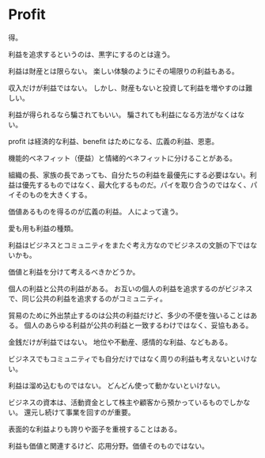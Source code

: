 # Profit

得。

利益を追求するというのは、黒字にするのとは違う。

利益は財産とは限らない。
楽しい体験のようにその場限りの利益もある。

収入だけが利益ではない。
しかし、財産もないと投資して利益を増やすのは難しい。

利益が得られるなら騙されてもいい。
騙されても利益になる方法がなくはない。

profit は経済的な利益、benefit はためになる、広義の利益、恩恵。

機能的ベネフィット（便益）と情緒的ベネフィットに分けることがある。

組織の長、家族の長であっても、自分たちの利益を最優先にする必要はない。利益は優先するものではなく、最大化するものだ。パイを取り合うのではなく、パイそのものを大きくする。

価値あるものを得るのが広義の利益。
人によって違う。

愛も用も利益の種類。

利益はビジネスとコミュニティをまたぐ考え方なのでビジネスの文脈の下ではないかも。

価値と利益を分けて考えるべきかどうか。

個人の利益と公共の利益がある。
お互いの個人の利益を追求するのがビジネスで、同じ公共の利益を追求するのがコミュニティ。

貿易のために外出禁止するのは公共の利益だけど、多少の不便を強いることはある。
個人のあらゆる利益が公共の利益と一致するわけではなく、妥協もある。

金銭だけが利益ではない。
地位や不動産、感情的な利益、などもある。

ビジネスでもコミュニティでも自分だけではなく周りの利益も考えないといけない。

利益は溜め込むものではない。
どんどん使って動かないといけない。

ビジネスの資本は、活動資金として株主や顧客から預かっているものでしかない。
還元し続けて事業を回すのが重要。

表面的な利益よりも誇りや面子を重視することはある。

利益も価値と関連するけど、応用分野。価値そのものではない。
